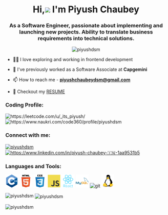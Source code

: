 <h1 align="center">Hi,<img src="https://media.giphy.com/media/hvRJCLFzcasrR4ia7z/giphy.gif" width="30px"/> I'm Piyush Chaubey</h1>
<h3 align="center">
  As a Software Engineer, passionate about implementing and launching new
  projects. Ability to translate business requirements into technical solutions.
</h3>

<p align="center">
  <img
    src="https://komarev.com/ghpvc/?username=piyushdsm&label=Profile%20views&color=0e75b6&style=flat"
    alt="piyushdsm"
  />
</p>

- 👨‍💻 I love exploring and working in frontend development

- 🏢 I've previously worked as a Software Associate at **Capgemini**

- 📫 How to reach me - **piyushchaubeydsm@gmail.com**
- 📄 Checkout my [RESUME](https://drive.google.com/file/d/1K4xmPJWQY2usyl-UEJMDA-JYAVELEvUU/view)
  
<h3 align="left">Coding Profile:</h3>
<p align="left">
  <a href="https://leetcode.com/u/_its_piyush/" target="blank" title="Leetcode" style="text-decoration: none;">
    <img 
    width="38" 
    height="38" 
    src="https://img.icons8.com/external-tal-revivo-shadow-tal-revivo/48/external-level-up-your-coding-skills-and-quickly-land-a-job-logo-shadow-tal-revivo.png" alt="https://leetcode.com/u/_its_piyush/"/>
</a>
  <a href="https://www.naukri.com/code360/profile/piyushdsm" target="blank" title="Coding Ninjas"  style="text-decoration: none;"> 
    <img 
    width="40"
     height="40" 
     src="https://img.icons8.com/fluency/48/ninja-head.png" alt="https://www.naukri.com/code360/profile/piyushdsm"/>
</a>
</p>

<h3 align="left">Connect with me:</h3>
<p align="left">
  <a href="https://twitter.com/piyushdsm" title="Twitter" target="blank"
    ><img
      align="center"
      src="https://raw.githubusercontent.com/rahuldkjain/github-profile-readme-generator/master/src/images/icons/Social/twitter.svg"
      alt="piyushdsm"
      height="30"
      width="40"
  /></a>
  <a href="https://www.linkedin.com/in/piyush-chaubey-1aa9531b5" target="blank"
    ><img
      align="center"
      src="https://raw.githubusercontent.com/rahuldkjain/github-profile-readme-generator/master/src/images/icons/Social/linked-in-alt.svg"
      alt="https://www.linkedin.com/in/piyush-chaubey-🇮🇳-1aa9531b5"
      title="LinkedIn"
      height="30"
      width="40"
  /></a>
</p>

<h3 align="left">Languages and Tools:</h3>
<p align="left">
  <a>
    <img
      src="https://raw.githubusercontent.com/devicons/devicon/master/icons/cplusplus/cplusplus-original.svg"
      title="C++"
      alt="cplusplus"
      width="40"
      height="40"
    />
  </a>
  <a>
    <img
      src="https://raw.githubusercontent.com/devicons/devicon/master/icons/html5/html5-original-wordmark.svg"
      title="HTML"
      alt="html5"
      width="40"
      height="40"
    />
  </a>
  <a>
    <img
      src="https://raw.githubusercontent.com/devicons/devicon/master/icons/css3/css3-original-wordmark.svg"
      title="CSS"
      alt="css3"
      width="40"
      height="40"
    />
  </a>

  <a>
    <img
      src="https://raw.githubusercontent.com/devicons/devicon/master/icons/javascript/javascript-original.svg"
      title="JavaScript"
      alt="javascript"
      width="40"
      height="40"
    />
  </a>

  <a>
    <img
      src="https://raw.githubusercontent.com/devicons/devicon/master/icons/react/react-original-wordmark.svg"
      title="React"
      alt="react"
      width="40"
      height="40"
    />
  </a>

  <a>
    <img
      src="https://raw.githubusercontent.com/devicons/devicon/master/icons/mysql/mysql-original-wordmark.svg"
      title="MySQL"
      alt="mysql"
      width="40"
      height="40"
    />
  </a>

  <a>
    <img
      src="https://www.vectorlogo.zone/logos/git-scm/git-scm-icon.svg"
      title="Git"
      alt="git"
      width="40"
      height="40"
    />
  </a>

  <a>
    <img
      src="https://raw.githubusercontent.com/devicons/devicon/master/icons/linux/linux-original.svg"
      title="UNIX"
      alt="linux"
      width="40"
      height="40"
    />
  </a>
</p>

<p>
  <img
    align="left"
    src="https://github-readme-stats.vercel.app/api/top-langs?username=piyushdsm&show_icons=true&locale=en&layout=compact"
    alt="piyushdsm"
  />
</p>

<p>
  &nbsp;<img
    align="center"
    src="https://github-readme-stats.vercel.app/api?username=piyushdsm&show_icons=true&locale=en"
    alt="piyushdsm"
  />
</p>

<p>
  <img
    align="center"
    src="https://github-readme-streak-stats.herokuapp.com/?user=piyushdsm&"
    alt="piyushdsm"
  />
</p>
